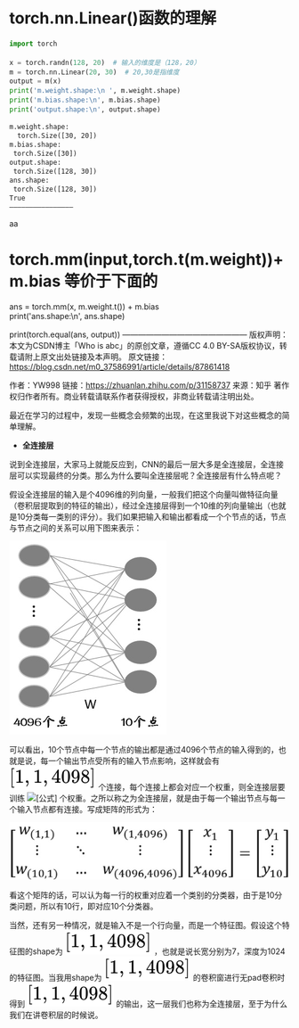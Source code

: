 # torch.nn.Linear()函数的理解

```python
import torch

x = torch.randn(128, 20)  # 输入的维度是（128，20）
m = torch.nn.Linear(20, 30)  # 20,30是指维度
output = m(x)
print('m.weight.shape:\n ', m.weight.shape)
print('m.bias.shape:\n', m.bias.shape)
print('output.shape:\n', output.shape)


```

```output
m.weight.shape:
  torch.Size([30, 20])
m.bias.shape:
 torch.Size([30])
output.shape:
 torch.Size([128, 30])
ans.shape:
 torch.Size([128, 30])
True
————————————————
```



aa

# torch.mm(input,torch.t(m.weight))+m.bias 等价于下面的

ans = torch.mm(x, m.weight.t()) + m.bias   
print('ans.shape:\n', ans.shape)

print(torch.equal(ans, output))
————————————————
版权声明：本文为CSDN博主「Who is abc」的原创文章，遵循CC 4.0 BY-SA版权协议，转载请附上原文出处链接及本声明。
原文链接：https://blog.csdn.net/m0_37586991/article/details/87861418

作者：YW998
链接：https://zhuanlan.zhihu.com/p/31158737
来源：知乎
著作权归作者所有。商业转载请联系作者获得授权，非商业转载请注明出处。



最近在学习的过程中，发现一些概念会频繁的出现，在这里我说下对这些概念的简单理解。

- **全连接层**

说到全连接层，大家马上就能反应到，CNN的最后一层大多是全连接层，全连接层可以实现最终的分类。那么为什么要叫全连接层呢？全连接层有什么特点呢？

假设全连接层的输入是个4096维的列向量，一般我们把这个向量叫做特征向量（卷积层提取到的特征的输出），经过全连接层得到一个10维的列向量输出（也就是10分类每一类别的评分）。我们如果把输入和输出都看成一个个节点的话，节点与节点之间的关系可以用下图来表示：

![img](nn.Linear的理解.assets/v2-29ddad845957a3ee7a1eae9ef0e01392_b.jpg)

可以看出，10个节点中每一个节点的输出都是通过4096个节点的输入得到的，也就是说，每一个输出节点受所有的输入节点影响，这样就会有 ![[公式]](nn.Linear的理解.assets/equation.svg) 个连接，每个连接上都会对应一个权重，则全连接层要训练 ![[公式]](https://www.zhihu.com/equation?tex=4096%5Ctimes10) 个权重。之所以称之为全连接层，就是由于每一个输出节点与每一个输入节点都有连接。写成矩阵的形式为：

![img](nn.Linear的理解.assets/v2-c291af376e7852b71a941cfbccfbdb7f_b.jpg)

看这个矩阵的话，可以认为每一行的权重对应着一个类别的分类器，由于是10分类问题，所以有10行，即对应10个分类器。

当然，还有另一种情况，就是输入不是一个行向量，而是一个特征图。假设这个特征图的shape为 ![[公式]](nn.Linear的理解.assets/equation.svg) ，也就是说长宽分别为7，深度为1024的特征图。当我用shape为 ![[公式]](nn.Linear的理解.assets/equation.svg) 的卷积窗进行无pad卷积时得到 ![[公式]](nn.Linear的理解.assets/equation.svg) 的输出，这一层我们也称为全连接层，至于为什么我们在讲卷积层的时候说。